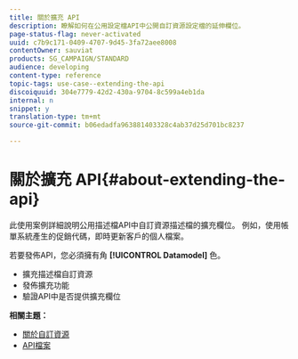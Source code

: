 ```yaml
---
title: 關於擴充 API
description: 瞭解如何在公用設定檔API中公開自訂資源設定檔的延伸欄位。
page-status-flag: never-activated
uuid: c7b9c171-0409-4707-9d45-3fa72aee8008
contentOwner: sauviat
products: SG_CAMPAIGN/STANDARD
audience: developing
content-type: reference
topic-tags: use-case--extending-the-api
discoiquuid: 304e7779-42d2-430a-9704-8c599a4eb1da
internal: n
snippet: y
translation-type: tm+mt
source-git-commit: b06edadfa963881403328c4ab37d25d701bc8237

---
```



# 關於擴充 API{#about-extending-the-api}

此使用案例詳細說明公用描述檔API中自訂資源描述檔的擴充欄位。 例如，使用帳單系統產生的促銷代碼，即時更新客戶的個人檔案。

若要發佈API，您必須擁有角 **[!UICONTROL Datamodel]** 色。

* 擴充描述檔自訂資源
* 發佈擴充功能
* 驗證API中是否提供擴充欄位

**相關主題：**

* [關於自訂資源](../../developing/using/data-model-concepts.md)
* [API檔案](../../api/using/about-campaign-standard-apis.md)
